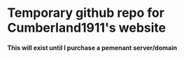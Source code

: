 # Temporary github repo for Cumberland1911's website
#### This will exist until I purchase a pemenant server/domain
